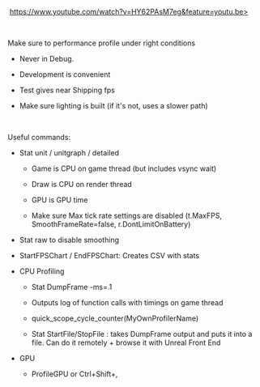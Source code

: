  https://www.youtube.com/watch?v=HY62PAsM7eg&feature=youtu.be>

 

Make sure to performance profile under right conditions

-   Never in Debug.

-   Development is convenient

-   Test gives near Shipping fps

-   Make sure lighting is built (if it's not, uses a slower path)

 

Useful commands:

-   Stat unit / unitgraph / detailed

    -   Game is CPU on game thread (but includes vsync wait)

    -   Draw is CPU on render thread

    -   GPU is GPU time

    -   Make sure Max tick rate settings are disabled (t.MaxFPS, SmoothFrameRate=false, r.DontLimitOnBattery)

-   Stat raw to disable smoothing

-   StartFPSChart / EndFPSChart: Creates CSV with stats

-   CPU Profiling

    -   Stat DumpFrame -ms=.1

    -   Outputs log of function calls with timings on game thread

    -   quick\_scope\_cycle\_counter(MyOwnProfilerName)

    -   Stat StartFile/StopFile : takes DumpFrame output and puts it into a file. Can do it remotely + browse it with Unreal Front End

-   GPU

    -   ProfileGPU or Ctrl+Shift+,

